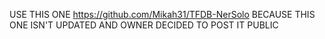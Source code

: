 USE THIS ONE https://github.com/Mikah31/TFDB-NerSolo
BECAUSE THIS ONE ISN'T UPDATED AND OWNER DECIDED TO POST IT PUBLIC
